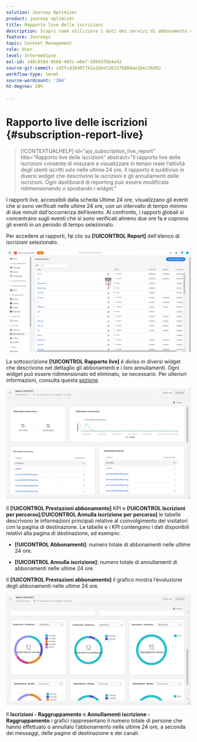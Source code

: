 ```yaml
---
solution: Journey Optimizer
product: journey optimizer
title: Rapporto live delle iscrizioni
description: Scopri come utilizzare i dati dei servizi di abbonamento con il rapporto live degli abbonamenti
feature: Journeys
topic: Content Management
role: User
level: Intermediate
exl-id: 140c858d-9566-403c-a0e7-395437bb4e42
source-git-commit: cd2fcd36d0f742a1bbe726217b884ae1bec26d82
workflow-type: tm+mt
source-wordcount: '264'
ht-degree: 20%

---
```


# Rapporto live delle iscrizioni {#subscription-report-live}

>[!CONTEXTUALHELP]
>id="ajo_subscription_live_report"
>title="Rapporto live delle iscrizioni"
>abstract="Il rapporto live delle iscrizioni consente di misurare e visualizzare in tempo reale l’attività degli utenti iscritti solo nelle ultime 24 ore. Il rapporto è suddiviso in diversi widget che descrivono le iscrizioni e gli annullamenti delle iscrizioni. Ogni dashboard di reporting può essere modificata ridimensionando o spostando i widget."

I rapporti live, accessibili dalla scheda Ultime 24 ore, visualizzano gli eventi che si sono verificati nelle ultime 24 ore, con un intervallo di tempo minimo di due minuti dall’occorrenza dell’evento. Al confronto, i rapporti globali si concentrano sugli eventi che si sono verificati almeno due ore fa e coprono gli eventi in un periodo di tempo selezionato.

Per accedere ai rapporti, fai clic su **[!UICONTROL Report]** dell&#39;elenco di iscrizioni selezionato.

![](assets/subscription_report_7.png)

La sottoscrizione **[!UICONTROL Rapporto live]** è diviso in diversi widget che descrivono nel dettaglio gli abbonamenti e i loro annullamenti. Ogni widget può essere ridimensionato ed eliminato, se necessario. Per ulteriori informazioni, consulta questa [sezione](live-report.md).

![](assets/subscription_report_3.png)

Il **[!UICONTROL Prestazioni abbonamento]** KPI e **[!UICONTROL Iscrizioni per percorso]**/**[!UICONTROL Annulla iscrizione per percorso]** le tabelle descrivono le informazioni principali relative al coinvolgimento dei visitatori con la pagina di destinazione. Le tabelle e i KPI contengono i dati disponibili relativi alla pagina di destinazione, ad esempio:

* **[!UICONTROL Abbonamenti]**: numero totale di abbonamenti nelle ultime 24 ore.

* **[!UICONTROL Annulla iscrizione]**: numero totale di annullamenti di abbonamenti nelle ultime 24 ore.

Il **[!UICONTROL Prestazioni abbonamento]** il grafico mostra l’evoluzione degli abbonamenti nelle ultime 24 ore.

![](assets/subscription_report_4.png)

Il **Iscrizioni - Raggruppamento** e **Annullamenti iscrizione - Raggruppamento** i grafici rappresentano il numero totale di persone che hanno effettuato o annullato l’abbonamento nelle ultime 24 ore, a seconda dei messaggi, delle pagine di destinazione e dei canali.

